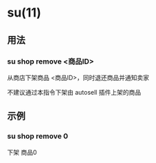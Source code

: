 # su(11)

## 用法

### su shop remove <商品ID>

从商店下架商品 <商品ID>，同时退还商品并通知卖家

不建议通过本指令下架由 autosell 插件上架的商品

## 示例

### su shop remove 0

下架 商品0
